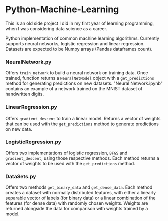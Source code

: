 # Python-Machine-Learning
This is an old side project I did in my first year of learning programming, when I was considering data science as a career.

Python implementation of common machine learning algorithms. Currently supports neural networks, logistic regression and linear regression. Datasets are expected to be Numpy arrays (Pandas dataframes count).

### NeuralNetwork.py
Offers `train_network` to build a neural network on training data. Once trained, function returns a `NeuralNetModel` object with a `get_predictions` method for generating predictions on new datasets. "Neural Network.ipynb" contains an example of a network trained on the MNIST dataset of handwritten digits. 

### LinearRegression.py
Offers `gradient_descent` to train a linear model. Returns a vector of weights that can be used with the `get_predictions` method to generate predictions on new data. 

### LogisticRegression.py
Offers two implementations of logistic regression, `BFGS` and `gradient_descent`, using those respective methods. Each method returns a vector of weights to be used with the `get_predictions` method. 

### DataSets.py
Offers two methods `get_binary_data` and `get_dense_data`. Each method creates a dataset with normally distributed features, with either a linearly separable vector of labels (for binary data) or a linear combination of the features (for dense data) with randomly chosen weights. Weights are returned alongside the data for comparison with weights trained by a model. 
